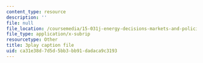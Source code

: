 ```yaml
---
content_type: resource
description: ''
file: null
file_location: /coursemedia/15-031j-energy-decisions-markets-and-policies-spring-2012/ca31e38d7d5d5bb3bb91dadaca9c3193_LoXGM05lqKc.vtt
file_type: application/x-subrip
resourcetype: Other
title: 3play caption file
uid: ca31e38d-7d5d-5bb3-bb91-dadaca9c3193
---
```

